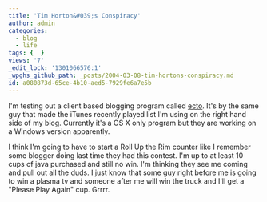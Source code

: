 ```yaml
---
title: 'Tim Horton&#039;s Conspiracy'
author: admin
categories:
  - blog
  - life
tags: {  }
views: '7'
_edit_lock: '1301066576:1'
_wpghs_github_path: _posts/2004-03-08-tim-hortons-conspiracy.md
id: a080873d-65ce-4b10-aed5-7929fe6a7e5b
---
```

<p>I'm testing out a client based blogging program called <a href="http://www.kung-foo.tv/ecto/">ecto</a>.  It's by the same guy that made the iTunes recently played list I'm using on the right hand side of my blog.  Currently it's a OS X only program but they are working on a Windows version apparently.</p>
<p>I think I'm going to have to start a Roll Up the Rim counter like I remember some blogger doing last time they had this contest.  I'm up to at least 10 cups of java purchased and still no win.  I'm thinking they see me coming and pull out all the duds.  I just know that some guy right before me is going to win a plasma tv and someone after me will win the truck and I'll get a "Please Play Again" cup.  Grrrr.</p>
